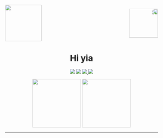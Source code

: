 <!-- Header with cover image -->
<p align="center" style="display: flex; justify-content: space-between; align-items: center;">
  <img src="https://imgur.com/b16qhpm.png" width="120px">
  <a href="https://github.com/sop4s">
    <img src="https://imgur.com/nC3lhOd.png" width="95px" style="transform: scaleX(-1);">
  </a>
</p>

<h1 align="center">Hi yia</h1>

<p align="center">
  <img src="https://img.shields.io/badge/C%23-5C2D91?style=for-the-badge&logo=c-sharp&logoColor=white">
  <img src="https://img.shields.io/badge/Python-3776AB?style=for-the-badge&logo=python&logoColor=white">
  <a href="https://www.youtube.com/@codeybyte">
    <img src="https://img.shields.io/badge/YouTube-Subscribe-FF0000?style=for-the-badge&logo=youtube&logoColor=white">
  </a>
  <img src="https://img.shields.io/badge/I_Like-You-FF69B4?style=for-the-badge&logo=heart&logoColor=white">
</p>

<p align="center">
  <img src="https://github-readme-stats.vercel.app/api?username=Yitzhakbuff&show_icons=true&hide_border=false&theme=radical&title_color=D0D0D0&icon_color=DEFFFC&text_color=00E1CC&bg_color=1C1C1C" height="160">
  <img src="https://github-readme-stats.vercel.app/api/top-langs/?username=Yitzhakbuff&layout=compact&hide_border=false&theme=radical&title_color=D0D0D0&icon_color=DEFFFC&text_color=00E1CC&bg_color=1C1C1C" height="160">
</p>

---

